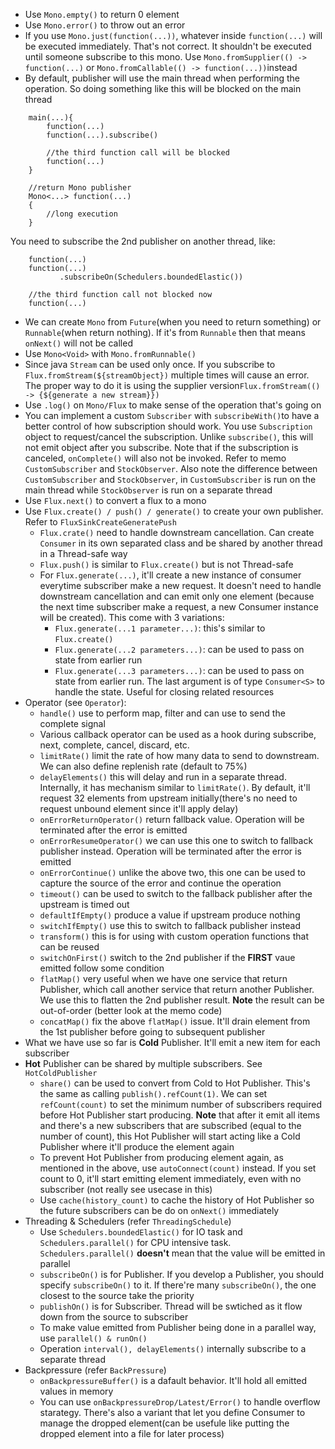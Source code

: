 * Use ```Mono.empty()``` to return 0 element
* Use ```Mono.error()``` to throw out an error
* If you use ```Mono.just(function(...))```, whatever inside ```function(...)``` will be executed immediately. That's not correct. It shouldn't be executed until someone subscribe to this mono. Use ```Mono.fromSupplier(() -> function(...)``` or ```Mono.fromCallable(() -> function(...))```instead
* By default, publisher will use the main thread when performing the operation. So doing something like this will be blocked on the main thread 
```
    main(...){
        function(...)
        function(...).subscribe()
        
        //the third function call will be blocked
        function(...)
    }
    
    //return Mono publisher
    Mono<...> function(...)
    {
        //long execution
    }
```
You need to subscribe the 2nd publisher on another thread, like:
```
    function(...)
    function(...)
           .subscribeOn(Schedulers.boundedElastic())
           
    //the third function call not blocked now
    function(...)
```
* We can create ```Mono``` from ```Future```(when you need to return something) or ```Runnable```(when return nothing). If it's from ```Runnable``` then that means ```onNext()``` will not be called
* Use ```Mono<Void>``` with ```Mono.fromRunnable()```
* Since java ```Stream``` can be used only once. If you subscribe to ```Flux.fromStream(${streamObject})``` multiple times will cause an error. The proper way to do it is using the supplier version```Flux.fromStream(() -> {${generate a new stream}})```
* Use ```.log()``` on ```Mono/Flux``` to make sense of the operation that's going on
* You can implement a custom ```Subscriber``` with ```subscribeWith()```to have a better control of how subscription should work. 
You use ```Subscription``` object to request/cancel the subscription. Unlike ```subscribe()```, this will not emit object after you subscribe. Note that if the subscription is canceled, ```onComplete()``` will also not be invoked. Refer to memo ```CustomSubscriber``` and ```StockObserver```. Also note the difference between ```CustomSubscriber``` and ```StockObserver```, in ```CustomSubscriber``` is run on the main thread while ```StockObserver``` is run on a separate thread
* Use ```Flux.next()``` to convert a flux to a mono
* Use ```Flux.create() / push() / generate()``` to create your own publisher. Refer to ```FluxSinkCreateGeneratePush```
  * ```Flux.crate()``` need to handle downstream cancellation. Can create ```Consumer``` in its own separated class and be shared by another thread in a Thread-safe way
  * ```Flux.push()``` is similar to ```Flux.create()``` but is not Thread-safe
  * For ```Flux.generate(...)```, it'll create a new instance of consumer everytime subscriber make a new request. It doesn't need to handle downstream cancellation and can emit only one element (because the next time subscriber make a request, a new Consumer instance will be created). This come with 3 variations:
    * ```Flux.generate(...1 parameter...)```: this's similar to ```Flux.create()```
    * ```Flux.generate(...2 parameters...)```: can be used to pass on state from earlier run
    * ```Flux.generate(...3 parameters...)```: can be used to pass on state from earlier run. The last argument is of type ```Consumer<S>``` to handle the state. Useful for closing related resources
* Operator (see ```Operator```):
  * ```handle()``` use to perform map, filter and can use to send the complete signal    
  * Various callback operator can be used as a hook during subscribe, next, complete, cancel, discard, etc.
  * ```limitRate()``` limit the rate of how many data to send to downstream. We can also define replenish rate (default to 75%)
  * ```delayElements()``` this will delay and run in a separate thread. Internally, it has mechanism similar to ```limitRate()```. By default, it'll request 32 elements from upstream initially(there's no need to request unbound element since it'll apply delay)
  * ```onErrorReturnOperator()``` return fallback value. Operation will be terminated after the error is emitted
  * ```onErrorResumeOperator()``` we can use this one to switch to fallback publisher instead. Operation will be terminated after the error is emitted
  * ```onErrorContinue()``` unlike the above two, this one can be used to capture the source of the error and continue the operation
  * ```timeout()``` can be used to switch to the fallback publisher after the upstream is timed out
  * ```defaultIfEmpty()``` produce a value if upstream produce nothing
  * ```switchIfEmpty()``` use this to switch to fallback publisher instead
  * ```transform()``` this is for using with custom operation functions that can be reused
  * ```switchOnFirst()``` switch to the 2nd publisher if the **FIRST** vaue emitted follow some condition
  * ```flatMap()``` very useful when we have one service that return Publisher, which call another service that return another Publisher. We use this to flatten the 2nd publisher result. **Note** the result can be out-of-order (better look at the memo code)
  * ```concatMap()``` fix the above ```flatMap()``` issue. It'll drain element from the 1st publisher before going to subsequent publisher
* What we have use so far is **Cold** Publisher. It'll emit a new item for each subscriber
* **Hot** Publisher can be shared by multiple subscribers. See ```HotColdPublisher```
    * ```share()``` can be used to convert from Cold to Hot Publisher. This's the same as calling ```publish().refCount(1)```. We can set ```refCount(count)``` to set the minimum number of subscribers required before Hot Publisher start producing. **Note** that after it emit all items and there's a new subscribers that are subscribed (equal to the number of count), this Hot Publisher will start acting like a Cold Publisher where it'll produce the element again
    * To prevent Hot Publisher from producing element again, as mentioned in the above, use ```autoConnect(count)``` instead. If you set count to 0, it'll start emitting element immediately, even with no subscriber (not really see usecase in this)
    * Use ```cache(history_count)``` to cache the history of Hot Publisher so the future subscribers can be do on ```onNext()``` immediately
* Threading & Schedulers (refer ```ThreadingSchedule```)
    * Use ```Schedulers.boundedElastic()``` for IO task and ```Schedulers.parallel()``` for CPU intensive task. ```Schedulers.parallel()``` **doesn't** mean that the value will be emitted in parallel
    * ```subscribeOn()``` is for Publisher. If you develop a Publisher, you should specify ```subscribeOn()``` to it. If there're many ```subscribeOn()```, the one closest to the source take the priority
    * ```publishOn()``` is for Subscriber. Thread will be swtiched as it flow down from the source to subscriber
    * To make value emitted from Publisher being done in a parallel way, use ```parallel() & runOn()```
    * Operation ```interval(), delayElements()``` internally subscribe to a separate thread
* Backpressure (refer ```BackPressure```)
    * ```onBackpressureBuffer()``` is a dafault behavior. It'll hold all emitted values in memory
    * You can use ```onBackpressureDrop/Latest/Error()``` to handle overflow starategy. There's also a variant that let you define Consumer to manage the dropped element(can be usefule like putting the dropped element into a file for later process)

